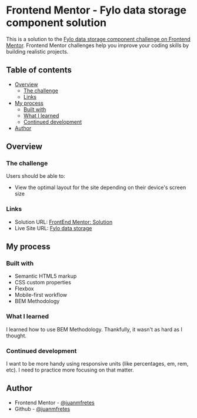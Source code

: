 # Frontend Mentor - Fylo data storage component solution

This is a solution to the [Fylo data storage component challenge on Frontend Mentor](https://www.frontendmentor.io/challenges/fylo-data-storage-component-1dZPRbV5n). Frontend Mentor challenges help you improve your coding skills by building realistic projects.

## Table of contents

- [Overview](#overview)
  - [The challenge](#the-challenge)
  - [Links](#links)
- [My process](#my-process)
  - [Built with](#built-with)
  - [What I learned](#what-i-learned)
  - [Continued development](#continued-development)
- [Author](#author)

## Overview

### The challenge

Users should be able to:

- View the optimal layout for the site depending on their device's screen size

### Links

- Solution URL: [FrontEnd Mentor: Solution](https://your-solution-url.com)
- Live Site URL: [Fylo data storage](https://juanmfretes.github.io/fylo-data-storage-fem/)

## My process

### Built with

- Semantic HTML5 markup
- CSS custom properties
- Flexbox
- Mobile-first workflow
- BEM Methodology

### What I learned

I learned how to use BEM Methodology. Thankfully, it wasn't as hard as I thought.

### Continued development

I want to be more handy using responsive units (like percentages, em, rem, etc). I need to practice more focusing on that matter.

## Author

- Frontend Mentor - [@juanmfretes](https://www.frontendmentor.io/profile/juanmfretes)
- Github - [@juanmfretes](https://github.com/juanmfretes)

